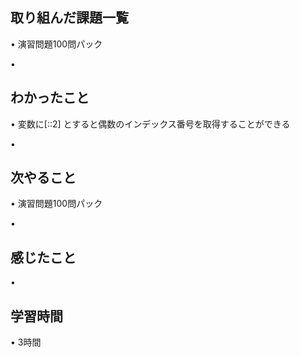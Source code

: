 ## 取り組んだ課題一覧
• 演習問題100問パック

• 


## わかったこと
• 変数に[::2] とすると偶数のインデックス番号を取得することができる


• 


## 次やること
• 演習問題100問パック 


• 


## 感じたこと
• 

## 学習時間
• 3時間